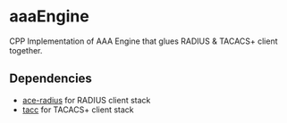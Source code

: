 # aaaEngine
CPP Implementation of AAA Engine that glues RADIUS &amp; TACACS+ client together.

## Dependencies
* [ace-radius](http://sourceforge.net/projects/ace-radius/?source=typ_redirect) for RADIUS client stack
* [tacc](https://github.com/kravietz/tacc) for TACACS+ client stack 
